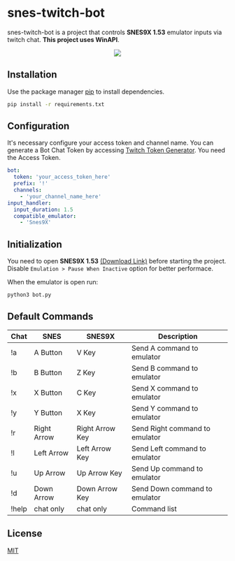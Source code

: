 # snes-twitch-bot 
snes-twitch-bot is a project that controls **SNES9X 1.53** emulator inputs via twitch chat. **This project uses WinAPI**. 


<p align="center">
  <img src="https://media.giphy.com/media/5hnV7LmdgW2RqhA3i3/giphy.gif">
</p>

## Installation
Use the package manager [pip](https://pip.pypa.io/en/stable/) to install dependencies.

```bash
pip install -r requirements.txt
```

## Configuration
It's necessary configure your access token and channel name.
You can generate a Bot Chat Token by accessing [Twitch Token Generator](https://twitchtokengenerator.com/). You need the Access Token. 

```yaml
bot:
  token: 'your_access_token_here'
  prefix: '!'
  channels:
    - 'your_channel_name_here' 
input_handler:
  input_duration: 1.5
  compatible_emulator:
    - 'Snes9X'
```

## Initialization
You need to open **SNES9X 1.53** [(Download Link)](https://emulator.games/emulators/super-nintendo/snes9x-1-53/) before starting the project. Disable `Emulation > Pause When Inactive` option for better performace.

When the emulator is open run:
```bash
python3 bot.py
```

## Default Commands

| Chat  | SNES        | SNES9X          | Description                    |
|-------|-------------|-----------------|--------------------------------|
| !a    | A Button    | V Key           | Send A command to emulator     |
| !b    | B Button    | Z Key           | Send B command to emulator     |
| !x    | X Button    | C Key           | Send X command to emulator     |
| !y    | Y Button    | X Key           | Send Y command to emulator     |
| !r    | Right Arrow | Right Arrow Key | Send Right command to emulator |
| !l    | Left Arrow  | Left Arrow Key  | Send Left command to emulator  |
| !u    | Up Arrow    | Up Arrow Key    | Send Up command to emulator    |
| !d    | Down Arrow  | Down Arrow Key  | Send Down command to emulator  |
| !help | chat only   | chat only       | Command list                   |


## License
[MIT](https://choosealicense.com/licenses/mit/)
